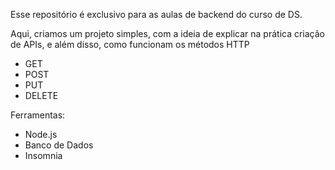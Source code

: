 Esse repositório é exclusivo para as aulas de backend do curso de DS.

Aqui, criamos um projeto simples, com a ideia de explicar na prática criação de APIs, e além disso, como funcionam os métodos HTTP
- GET
- POST
- PUT
- DELETE

Ferramentas:
- Node.js
- Banco de Dados
- Insomnia